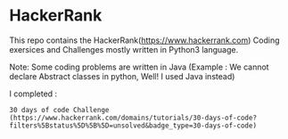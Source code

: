 # HackerRank

This repo contains the HackerRank(https://www.hackerrank.com) Coding exersices and Challenges mostly written in Python3 language.

Note: Some coding problems are written in Java (Example : We cannot declare Abstract classes in python, Well! I used Java instead)

I completed :

    30 days of code Challenge (https://www.hackerrank.com/domains/tutorials/30-days-of-code?filters%5Bstatus%5D%5B%5D=unsolved&badge_type=30-days-of-code)
